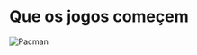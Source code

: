 # Que os jogos começem
![Pacman](https://encrypted-tbn0.gstatic.com/images?q=tbn:ANd9GcQj8L3I6UNO2cJeGJgBnQ9pw4cuX22eRSBGwg&usqp=CAU)
